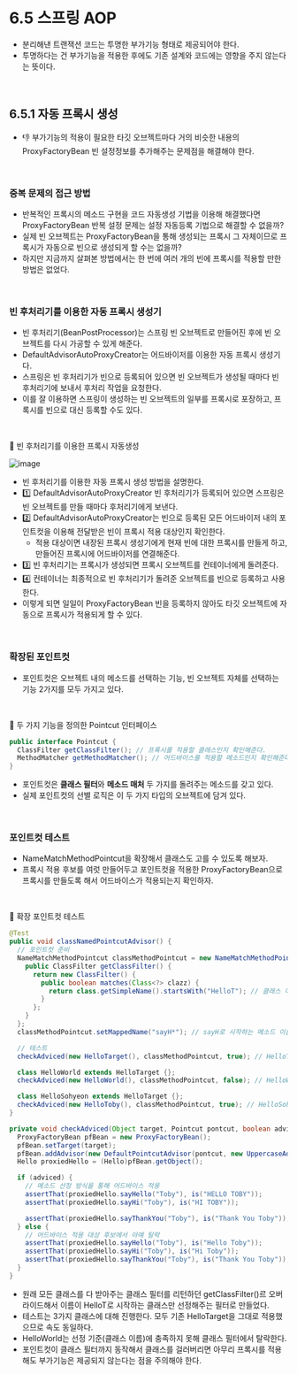 # 6.5 스프링 AOP

- 분리해낸 트랜잭션 코드는 투명한 부가기능 형태로 제공되어야 한다.
- 투명하다는 건 부가기능을 적용한 후에도 기존 설계와 코드에는 영향을 주지 않는다는 뜻이다.

<br/>

## 6.5.1 자동 프록시 생성

- 👎 부가기능의 적용이 필요한 타깃 오브젝트마다 거의 비슷한 내용의 ProxyFactoryBean 빈 설정정보를 추가해주는 문제점을 해결해야 한다.

<br/>

### 중복 문제의 접근 방법

- 반복적인 프록시의 메소드 구현을 코드 자동생성 기법을 이용해 해결했다면 ProxyFactoryBean 반복 설정 문제는 설정 자동등록 기법으로 해결할 수 없을까?
- 실제 빈 오브젝트는 ProxyFactoryBean을 통해 생성되는 프록시 그 자체이므로 프록시가 자동으로 빈으로 생성되게 할 수는 없을까?
- 하지만 지금까지 살펴본 방법에서는 한 번에 여러 개의 빈에 프록시를 적용할 만한 방법은 없었다.

<br/>

### 빈 후처리기를 이용한 자동 프록시 생성기

- 빈 후처리기(BeanPostProcessor)는 스프링 빈 오브젝트로 만들어진 후에 빈 오브젝트를 다시 가공할 수 있게 해준다.
- DefaultAdvisorAutoProxyCreator는 어드바이저를 이용한 자동 프록시 생성기다.
- 스프링은 빈 후처리기가 빈으로 등록되어 있으면 빈 오브젝트가 생성될 때마다 빈 후처리기에 보내서 후처리 작업을 요청한다.
- 이를 잘 이용하면 스프링이 생성하는 빈 오브젝트의 일부를 프록시로 포장하고, 프록시를 빈으로 대신 등록할 수도 있다.

<br/>

🔽 빈 후처리기를 이용한 프록시 자동생성

![image](https://github.com/Team-Sopetit/server-spring-study/assets/55437339/8c0c3009-5b9b-4966-a980-46a20cad8636)

- 빈 후처리기를 이용한 자동 프록시 생성 방법을 설명한다.
- 1️⃣ DefaultAdvisorAutoProxyCreator 빈 후처리기가 등록되어 있으면 스프링은 빈 오브젝트를 만들 때마다 후처리기에게 보낸다.
- 2️⃣ DefaultAdvisorAutoProxyCreator는 빈으로 등록된 모든 어드바이저 내의 포인트컷을 이용해 전달받은 빈이 프록시 적용 대상인지 확인한다.
  - 적용 대상이면 내장된 프록시 생성기에게 현재 빈에 대한 프록시를 만들게 하고, 만들어진 프록시에 어드바이저를 연결해준다.
- 3️⃣ 빈 후처리기는 프록시가 생성되면 프록시 오브젝트를 컨테이너에게 돌려준다.
- 4️⃣ 컨테이너는 최종적으로 빈 후처리기가 돌려준 오브젝트를 빈으로 등록하고 사용한다.
- 이렇게 되면 일일이 ProxyFactoryBean 빈을 등록하지 않아도 타깃 오브젝트에 자동으로 프록시가 적용되게 할 수 있다.

<br/>

### 확장된 포인트컷

- 포인트컷은 오브젝트 내의 메소드를 선택하는 기능, 빈 오브젝트 자체를 선택하는 기능 2가지를 모두 가지고 있다.

<br/>

🔽 두 가지 기능을 정의한 Pointcut 인터페이스
```java
public interface Pointcut {
  ClassFilter getClassFilter(); // 프록시를 적용할 클래스인지 확인해준다.
  MethodMatcher getMethodMatcher(); // 어드바이스를 적용할 메소드인지 확인해준다.
}
```
- 포인트컷은 **클래스 필터**와 **메소드 매처** 두 가지를 돌려주는 메소드를 갖고 있다.
- 실제 포인트컷의 선별 로직은 이 두 가지 타입의 오브젝트에 담겨 있다.

<br/>

### 포인트컷 테스트

- NameMatchMethodPointcut을 확장해서 클래스도 고를 수 있도록 해보자.
- 프록시 적용 후보를 여럿 만들어두고 포인트컷을 적용한 ProxyFactoryBean으로 프록시를 만들도록 해서 어드바이스가 적용되는지 확인하자.

<br/>

🔽 확장 포인트컷 테스트
```java
@Test
public void classNamedPointcutAdvisor() {
  // 포인트컷 준비
  NameMatchMethodPointcut classMethodPointcut = new NameMatchMethodPointcut() {
    public ClassFilter getClassFilter() {
      return new ClassFilter() {
        public boolean matches(Class<?> clazz) {
          return class.getSimpleName().startsWith("HelloT"); // 클래스 이름이 HelloT로 시작하는 것만 선정한다.
        }
      };
    }
  };
  classMethodPointcut.setMappedName("sayH*"); // sayH로 시작하는 메소드 이름을 가진 메소드만 선정한다.

  // 테스트
  checkAdviced(new HelloTarget(), classMethodPointcut, true); // HelloTarget 적용 클래스다.

  class HelloWorld extends HelloTarget {};
  checkAdviced(new HelloWorld(), classMethodPointcut, false); // HelloWorld는 적용 클래스가 아니다.

  class HelloSohyeon extends HelloTarget {};
  checkAdviced(new HelloToby(), classMethodPointcut, true); // HelloSohyeon은 적용 클래스다.
}

private void checkAdviced(Object target, Pointcut pontcut, boolean adviced) {
  ProxyFactoryBean pfBean = new ProxyFactoryBean();
  pfBean.setTarget(target);
  pfBean.addAdvisor(new DefaultPointcutAdvisor(pontcut, new UppercaseAdvice()));
  Hello proxiedHello = (Hello)pfBean.getObject();

  if (adviced) {
    // 메소드 선정 방식을 통해 어드바이스 적용
    assertThat(proxiedHello.sayHello("Toby"), is("HELLO TOBY"));
    assertThat(proxiedHello.sayHi("Toby"), is("HI TOBY"));

    assertThat(proxiedHello.sayThankYou("Toby"), is("Thank You Toby"));
  } else {
    // 어드바이스 적용 대상 후보에서 아예 탈락
    assertThat(proxiedHello.sayHello("Toby"), is("Hello Toby"));
    assertThat(proxiedHello.sayHi("Toby"), is("Hi Toby"));
    assertThat(proxiedHello.sayThankYou("Toby"), is("Thank You Toby"));
  }
}
```
- 원래 모든 클래스를 다 받아주는 클래스 필터를 리턴하던 getClassFilter()르 오버라이드해서 이름이 HelloT로 시작하는 클래스만 선정해주는 필터로 만들었다.
- 테스트는 3가지 클래스에 대해 진행한다. 모두 기존 HelloTarget을 그대로 적용했으므로 속도 동일하다.
- HelloWorld는 선정 기준(클래스 이름)에 충족하지 못해 클래스 필터에서 탈락한다.
- 포인트컷이 클래스 필터까지 동작해서 클래스를 걸러버리면  아무리 프록시를 적용해도 부가기능은 제공되지 않는다는 점을 주의해야 한다.

<br/>

